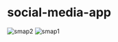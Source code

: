 # social-media-app
![smap2](https://user-images.githubusercontent.com/119407705/226182885-a17e393e-be90-46da-a586-041a8a8f6498.jpg)
![smap1](https://user-images.githubusercontent.com/119407705/226182906-2455c624-95bc-4a50-818a-07c68e311ffc.jpg)
